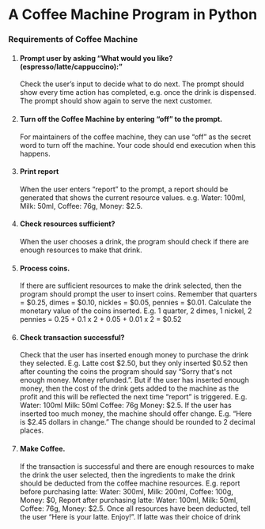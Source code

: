# A Coffee Machine Program in Python

### Requirements of Coffee Machine
1. #### Prompt user by asking “What would you like? (espresso/latte/cappuccino):”
   Check the user’s input to decide what to do next. The prompt should show every time action has completed, e.g. once the drink is
dispensed. The prompt should show again to serve the next customer.

2. ####  Turn off the Coffee Machine by entering “off” to the prompt.
    For maintainers of the coffee machine, they can use “off” as the secret word to turn off
the machine. Your code should end execution when this happens.

3. #### Print report
    When the user enters “report” to the prompt, a report should be generated that shows
the current resource values. e.g. Water: 100ml, Milk: 50ml, Coffee: 76g, Money: $2.5.

4. #### Check resources sufficient?
    When the user chooses a drink, the program should check if there are enough
resources to make that drink.
   
5. #### Process coins.
    If there are sufficient resources to make the drink selected, then the program should
prompt the user to insert coins. Remember that quarters = $0.25, dimes = $0.10, nickles = $0.05, pennies = $0.01. Calculate the monetary value of the coins inserted. E.g. 1 quarter, 2 dimes, 1 nickel, 2
pennies = 0.25 + 0.1 x 2 + 0.05 + 0.01 x 2 = $0.52

6. #### Check transaction successful?
    Check that the user has inserted enough money to purchase the drink they selected.
E.g. Latte cost $2.50, but they only inserted $0.52 then after counting the coins the
program should say “Sorry that's not enough money. Money refunded.”. But if the user has inserted enough money, then the cost of the drink gets added to the
machine as the profit and this will be reflected the next time “report” is triggered. E.g.
Water: 100ml
Milk: 50ml
Coffee: 76g
Money: $2.5. If the user has inserted too much money, the machine should offer change.
E.g. “Here is $2.45 dollars in change.” The change should be rounded to 2 decimal
places.

7. #### Make Coffee.
    If the transaction is successful and there are enough resources to make the drink the
user selected, then the ingredients to make the drink should be deducted from the
coffee machine resources.
E.g. report before purchasing latte:
Water: 300ml,
Milk: 200ml, 
Coffee: 100g,
Money: $0,
Report after purchasing latte:
Water: 100ml,
Milk: 50ml,
Coffee: 76g,
Money: $2.5. Once all resources have been deducted, tell the user “Here is your latte. Enjoy!”. If
latte was their choice of drink
